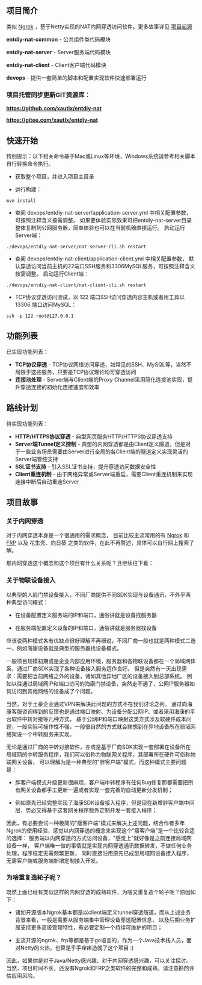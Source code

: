## 项目简介

类似 [Ngrok](https://github.com/inconshreveable/ngrok) ，基于Netty实现的NAT内网穿透访问软件。更多故事详见 [项目起源](STORY.md)

**entdiy-nat-common** - 公共组件类代码模块

**entdiy-nat-server** - Server服务端代码模块

**entdiy-nat-client** - Client客户端代码模块

**devops** - 提供一套简单的脚本和配置实现软件快速部署运行

### 项目托管同步更新GIT资源库：

**https://github.com/xautlx/entdiy-nat**

**https://gitee.com/xautlx/entdiy-nat**

## 快速开始

特别提示：以下相关命令基于Mac或Linux等环境，Windows系统请参考相关脚本自行转换命令执行。

* 获取整个项目，并进入项目主目录

* 运行构建：
~~~shell script
mvn install
~~~

* 查阅 devops/entdiy-nat-server/application-server.yml 中相关配置参数，可按照注释含义按需调整。
如果要体验实际效果可把entdiy-nat-server目录整体复制到公网服务器，简单体验也可以在当前机器直接运行。
启动运行Server端：
~~~shell script
./devops/entdiy-nat-server/nat-server-cli.sh restart
~~~

* 查阅 devops/entdiy-nat-client/application-client.yml 中相关配置参数，
默认穿透访问当前主机的22端口SSH服务和3306MySQL服务，可按照注释含义按需调整。
启动运行Client端：
~~~shell script
./devops/entdiy-nat-client/nat-client-cli.sh restart
~~~

* TCP协议穿透访问测试，以 122 端口SSH访问穿透内容主机或者用工具以 13306 端口访问MySQL：
~~~shell script
ssh -p 122 root@127.0.0.1
~~~

## 功能列表

已实现功能列表：

* **TCP协议穿透** - TCP协议网络访问穿透，如常见的SSH、MySQL等，当然不局限于这些服务，只要是TCP协议理论均可穿透访问
* **连接池处理** - Server端与Client端的Proxy Channel采用简化连接池实现，提升穿透连接的初始化连接速度和效率

## 路线计划

待实现功能列表：

* **HTTP/HTTPS协议穿透** - 典型网页服务HTTP/HTTPS协议穿透支持
* **Server端Tunnel定义控制** - 典型的内网穿透都是由Client定义隧道，但是对于一些业务场景需要由Server进行全局的各Client端的隧道定义实现灵活的Server端管控支持
* **SSL证书支持** - 引入SSL证书支持，提升穿透访问数据安全性
* **Client重连机制** - 由于网络异常或Server端重启，需要Client重连机制来实现连接中断后自动重连Server

## 项目故事

### 关于内网穿透

对于内网穿透本身是一个很通用的需求概念，
目前比较主流常用的有 [Ngrok](https://github.com/inconshreveable/ngrok) 和 [FRP](https://github.com/fatedier/frp)
以及 花生壳、向日葵 之类的软件，在此不再赘述，具体可以自行网上搜索了解。

那内网穿透这个概念和这个项目有什么关系呢？且继续往下看：

### 关于物联设备接入

以典型的人脸门禁设备接入，不同厂商提供不同SDK实现与设备通讯，不外乎两种典型访问模式：

* 在设备配置定义服务端的IP和端口，通俗讲就是设备找服务器

* 在服务端配置定义设备的IP和端口，通俗讲就是服务器找设备 

应该说两种模式各有优缺点很好理解不再细说，不同厂商一般也就是两种模式二选一，例如海康设备就是典型的服务器找设备模式。

一般项目规模初期或是企业内部应用环境，服务器和各物联设备都在一个局域网体系，通过厂商SDK实现了各种设备接入服务运作良好。
但是突然有一天出现需求：需要把当前网络之外的设备，诸如其他异地厂区的设备接入到总部系统。
例如以往通过局域网IP和端口访问的海康门禁设备，突然走不通了，公网IP服务器如何访问到其他网络的设备成了个问题。

当然，对于土豪企业通过VPN来解决此问题的方式不在我们讨论之列。
通过向海康客服咨询得到的反馈也是通过端口映射、为设备分配公网IP、或者采用海康的平台软件中转对接等几种方式，
基于公网IP和端口映射这类方式涉及软硬件成本问题，一般实际可操作性不强，一般很自然的方式就会联想到在异地设备所在局域网络架设一个中转服务来实现。

无论是通过厂商的中转对接软件，亦或是基于厂商SDK实现一套部署在设备所在局域网的中转服务程序，我们可以俗称为物联网关程序，其部署所在硬件可俗称物联网关设备，
可以理解为是一种典型的"胖客户端"模式，而这种模式主要问题是：

* 胖客户端模式升级更新很麻烦，客户端中转程序有任何Bug修复那都需要把所有网关设备都手工更新一遍或者实现一套完善的自动更新分发机制；

* 例如原先已经完整实现了海康SDK设备接入程序，但是现在新增胖客户端中间层，势必又得基于这套网关程序额外定制开发一套接入程序；

因此，有必要尝试一种极简的"瘦客户端"模式来解决上述问题，结合作者多年Ngrok的使用经验，感觉以内网穿透的概念来实现这个"瘦客户端"是一个比较合适的选择：
服务端以内网穿透的方式访问设备，"感觉上"就好像是之前连接局域网设备一样，
客户端唯一做的事情就是实现内网穿透通讯数据转发，不做任何业务处理，程序稳定无需频繁更新，
同时直接沿用原先已成型局域网设备接入程序，无需客户端或服务端新增定制接入开发。

### 为啥重复造轮子呢？

既然上面已经有类似这样的内网穿透的成熟软件，为啥又重复造个轮子呢？原因如下：

* 诸如开源版本Ngrok基本都是以client端定义tunnel穿透隧道，而从上述业务背景来看，一般是需要从服务端集中管理设备穿透配置信息，
  以及后期业务扩展支持更多高级管理特性，有必要定制一个持续可维护的项目；

* 主流开源的ngrok、frp等都是基于go语言的，作为一个Java技术栈人员，面对Netty的火热，也算是乎手痒痒造就了这个项目 :)

因此，如果你是对于Java/Netty感兴趣、对于内网穿透感兴趣，可以关注探讨。
当然，项目时间不长，还没有Ngrok和FRP之类软件的完整和成熟，请注意斟酌评估应用风险。



